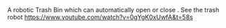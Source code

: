 A robotic Trash Bin which can automatically open or close .
See the trash robot https://www.youtube.com/watch?v=0gYgK0xUwfA&t=58s
